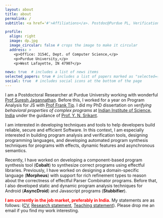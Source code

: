 ```yaml
---
layout: about
title: about
permalink: /
subtitle: <a href='#'>Affiliations</a>. Postdoc@Purdue PL, Verification, Synthesis.

profile:
  align: right
  image: dp.jpg
  image_circular: false # crops the image to make it circular
  address: >
    <p>Office: 3154C, Dept. of Computer Science,</p>
    <p>Purdue University,</p>
    <p>West Lafayette, IN 47907</p>

news: true  # includes a list of news items
selected_papers: true # includes a list of papers marked as "selected={true}"
social: true  # includes social icons at the bottom of the page
---
```


I am a Postdoctoral Researcher at Purdue University working with wonderful [Prof Suresh Jagannathan](https://www.cs.purdue.edu/homes/suresh/). Before this, I worked for a year on Program Analysis for JS with [Prof Frank Tip](http://www.franktip.org/). I did my PhD dissertation on _verifying behavioral properties of complex programs_ at [Indian Institute of Science, India](https://www.csa.iisc.ac.in/) under the guidance of [Prof. Y. N. Srikant](https://drona.csa.iisc.ac.in/~srikant/).
  

I am interested in developing techniques and tools to help developers build reliable, secure and efficient Software. In this context, I am especially interested in building program analysis and verification tools, designing programming languages, and developing automated program synthesis techniques for programs with effects, dynamic features and asynchronous semantics.

Recently, I have worked on developing a component-based program synthesis tool (**Cobalt**) to synthesize 
correct programs using effectful libraries. Previously, I have worked on designing a domain-specific language (**Morpheus**) with support for rich refinement types to reason about the correctness of effectful Parser Combinator programs. Before that, I also developed static and dynamic program analysis techniques for Android (**AsyncDroid**) and Javascript programs (**Stubbifier**).  

<!-- <span style="color:red"> **I am currently in the job market, preferably in India.** </span> -->
<font color='red'>**I am currently in the job market, preferably in India.**</font>
 My statements are as follows: ([CV](assets/pdf/ashish_cv.pdf), [Research statement](assets/pdf/research.pdf), [Teaching statement](assets/pdf/teaching.pdf)).
 Please drop me an email if you find my work interesting. 